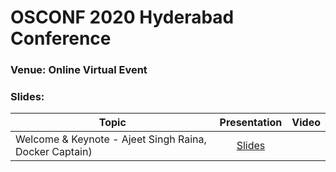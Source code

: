 # OSCONF 2020 Hyderabad Conference

### Venue: Online Virtual Event


### Slides:


| Topic        | Presentation          | Video  | 
| ------------- |:-------------:| -----:| 
| Welcome & Keynote - Ajeet Singh Raina, Docker Captain)| [Slides](https://www.slideshare.net/ajeetraina/keynote-slides-ajeet-singh-raina-osconf-2020-hyderabad) |  | 


